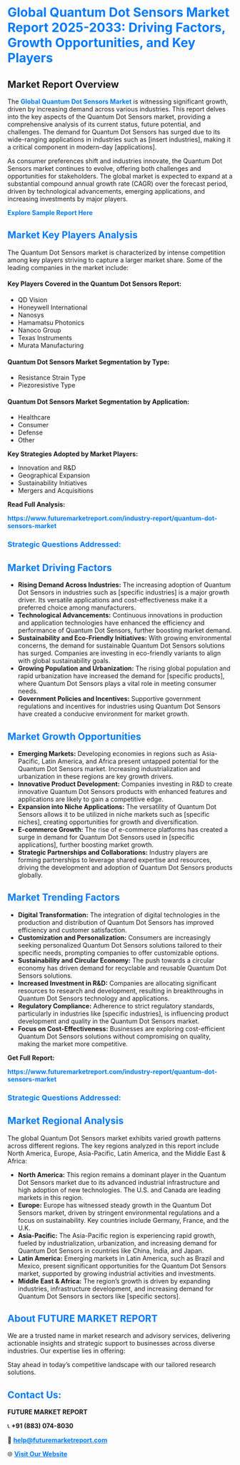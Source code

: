 <h1 style="color: #007BFF;">Global Quantum Dot Sensors Market Report 2025-2033: Driving Factors, Growth Opportunities, and Key Players</h1>

<section id="overview">
<h2>Market Report Overview</h2>
<p>The <a href="https://www.futuremarketreport.com/industry-report/quantum-dot-sensors-market" style="color: #007BFF; text-decoration: none;"><strong>Global Quantum Dot Sensors Market</strong></a> is witnessing significant growth, driven by increasing demand across various industries. This report delves into the key aspects of the Quantum Dot Sensors market, providing a comprehensive analysis of its current status, future potential, and challenges. The demand for Quantum Dot Sensors has surged due to its wide-ranging applications in industries such as [insert industries], making it a critical component in modern-day [applications].</p>
<p>As consumer preferences shift and industries innovate, the Quantum Dot Sensors market continues to evolve, offering both challenges and opportunities for stakeholders. The global market is expected to expand at a substantial compound annual growth rate (CAGR) over the forecast period, driven by technological advancements, emerging applications, and increasing investments by major players.</p>
</section>

<section id="overview">
<p><a href="https://www.futuremarketreport.com/request-sample/reportId=76570" style="color: #007BFF; text-decoration: none;"><strong>Explore Sample Report Here</strong></a></p>
</section>

<section id="key-players">
<h2 style="color: #007BFF;">Market Key Players Analysis</h2>
<p>The Quantum Dot Sensors market is characterized by intense competition among key players striving to capture a larger market share. Some of the leading companies in the market include:</p>
<h4>Key Players Covered in the Quantum Dot Sensors Report:</h4>
<ul><li>QD Vision</li><li>Honeywell International</li><li>Nanosys</li><li>Hamamatsu Photonics</li><li>Nanoco Group</li><li>Texas Instruments</li><li>Murata Manufacturing</li></ul>
<h4>Quantum Dot Sensors Market Segmentation by Type:</h4>
<ul><li>Resistance Strain Type</li><li>Piezoresistive Type</li></ul>

<h4>Quantum Dot Sensors Market Segmentation by Application:</h4>
<ul><li>Healthcare</li><li>Consumer</li><li>Defense</li><li>Other</li></ul>
<p><strong>Key Strategies Adopted by Market Players:</strong></p>
<ul>
<li>Innovation and R&D</li>
<li>Geographical Expansion</li>
<li>Sustainability Initiatives</li>
<li>Mergers and Acquisitions</li>
</ul>
</section>

<section>
<p><strong>Read Full Analysis: </strong></p><a href="https://www.futuremarketreport.com/industry-report/quantum-dot-sensors-market" style="color: #007BFF; text-decoration: none;"><strong>https://www.futuremarketreport.com/industry-report/quantum-dot-sensors-market</strong></a>
<h3 style="color: #007BFF;">Strategic Questions Addressed:</h3>
</section>

<section id="driving-factors">
<h2 style="color: #007BFF;">Market Driving Factors</h2>
<ul>
<li><strong>Rising Demand Across Industries:</strong> The increasing adoption of Quantum Dot Sensors in industries such as [specific industries] is a major growth driver. Its versatile applications and cost-effectiveness make it a preferred choice among manufacturers.</li>
<li><strong>Technological Advancements:</strong> Continuous innovations in production and application technologies have enhanced the efficiency and performance of Quantum Dot Sensors, further boosting market demand.</li>
<li><strong>Sustainability and Eco-Friendly Initiatives:</strong> With growing environmental concerns, the demand for sustainable Quantum Dot Sensors solutions has surged. Companies are investing in eco-friendly variants to align with global sustainability goals.</li>
<li><strong>Growing Population and Urbanization:</strong> The rising global population and rapid urbanization have increased the demand for [specific products], where Quantum Dot Sensors plays a vital role in meeting consumer needs.</li>
<li><strong>Government Policies and Incentives:</strong> Supportive government regulations and incentives for industries using Quantum Dot Sensors have created a conducive environment for market growth.</li>
</ul>
</section>

<section id="growth-opportunities">
<h2 style="color: #007BFF;">Market Growth Opportunities</h2>
<ul>
<li><strong>Emerging Markets:</strong> Developing economies in regions such as Asia-Pacific, Latin America, and Africa present untapped potential for the Quantum Dot Sensors market. Increasing industrialization and urbanization in these regions are key growth drivers.</li>
<li><strong>Innovative Product Development:</strong> Companies investing in R&D to create innovative Quantum Dot Sensors products with enhanced features and applications are likely to gain a competitive edge.</li>
<li><strong>Expansion into Niche Applications:</strong> The versatility of Quantum Dot Sensors allows it to be utilized in niche markets such as [specific niches], creating opportunities for growth and diversification.</li>
<li><strong>E-commerce Growth:</strong> The rise of e-commerce platforms has created a surge in demand for Quantum Dot Sensors used in [specific applications], further boosting market growth.</li>
<li><strong>Strategic Partnerships and Collaborations:</strong> Industry players are forming partnerships to leverage shared expertise and resources, driving the development and adoption of Quantum Dot Sensors products globally.</li>
</ul>
</section>

<section id="trending-factors">
<h2 style="color: #007BFF;">Market Trending Factors</h2>
<ul>
<li><strong>Digital Transformation:</strong> The integration of digital technologies in the production and distribution of Quantum Dot Sensors has improved efficiency and customer satisfaction.</li>
<li><strong>Customization and Personalization:</strong> Consumers are increasingly seeking personalized Quantum Dot Sensors solutions tailored to their specific needs, prompting companies to offer customizable options.</li>
<li><strong>Sustainability and Circular Economy:</strong> The push towards a circular economy has driven demand for recyclable and reusable Quantum Dot Sensors solutions.</li>
<li><strong>Increased Investment in R&D:</strong> Companies are allocating significant resources to research and development, resulting in breakthroughs in Quantum Dot Sensors technology and applications.</li>
<li><strong>Regulatory Compliance:</strong> Adherence to strict regulatory standards, particularly in industries like [specific industries], is influencing product development and quality in the Quantum Dot Sensors market.</li>
<li><strong>Focus on Cost-Effectiveness:</strong> Businesses are exploring cost-efficient Quantum Dot Sensors solutions without compromising on quality, making the market more competitive.</li>
</ul>
</section>

<section>
<p><strong>Get Full Report: </strong></p><a href="https://www.futuremarketreport.com/industry-report/quantum-dot-sensors-market" style="color: #007BFF; text-decoration: none;"><strong>https://www.futuremarketreport.com/industry-report/quantum-dot-sensors-market</strong></a>
<h3 style="color: #007BFF;">Strategic Questions Addressed:</h3>
</section>


<section id="regional-analysis">
<h2 style="color: #007BFF;">Market Regional Analysis</h2>
<p>The global Quantum Dot Sensors market exhibits varied growth patterns across different regions. The key regions analyzed in this report include North America, Europe, Asia-Pacific, Latin America, and the Middle East & Africa:</p>
<ul>
<li><strong>North America:</strong> This region remains a dominant player in the Quantum Dot Sensors market due to its advanced industrial infrastructure and high adoption of new technologies. The U.S. and Canada are leading markets in this region.</li>
<li><strong>Europe:</strong> Europe has witnessed steady growth in the Quantum Dot Sensors market, driven by stringent environmental regulations and a focus on sustainability. Key countries include Germany, France, and the U.K.</li>
<li><strong>Asia-Pacific:</strong> The Asia-Pacific region is experiencing rapid growth, fueled by industrialization, urbanization, and increasing demand for Quantum Dot Sensors in countries like China, India, and Japan.</li>
<li><strong>Latin America:</strong> Emerging markets in Latin America, such as Brazil and Mexico, present significant opportunities for the Quantum Dot Sensors market, supported by growing industrial activities and investments.</li>
<li><strong>Middle East & Africa:</strong> The region’s growth is driven by expanding industries, infrastructure development, and increasing demand for Quantum Dot Sensors in sectors like [specific sectors].</li>
</ul>
</section>

<footer>
<h2 style="color: #007BFF;">About FUTURE MARKET REPORT</h2>
<p>We are a trusted name in market research and advisory services, delivering actionable insights and strategic support to businesses across diverse industries. Our expertise lies in offering:</p>

<p>Stay ahead in today’s competitive landscape with our tailored research solutions.</p>

<h2 style="color: #007BFF;">Contact Us:</h2>
<p><strong>FUTURE MARKET REPORT</strong></p>
<p>📞 <strong>+91 (883) 074-8030</strong></p>
<p>📧 <strong><a href="mailto:help@futuremarketreport.com" style="color: #007BFF;">help@futuremarketreport.com</a></strong></p>
<p>🌐 <strong><a href="https://www.futuremarketreport.com/" style="color: #007BFF;">Visit Our Website</a></strong></p>
</footer>